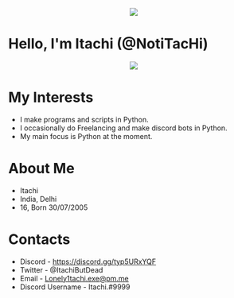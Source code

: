 <p align="center">  
<img src="https://media.discordapp.net/attachments/782612032142835733/900007819187724288/itachi-edotensei.gif">
</p>


# Hello, I'm Itachi (@NotiTacHi)

<p align="center">
<img
src ="https://discord.c99.nl/widget/theme-1/493320149315747840.png"/>
</p>

# My Interests
- I make programs and scripts in Python.
- I occasionally do Freelancing and make discord bots in Python.
- My main focus is Python at the moment.

# About Me
- Itachi
- India, Delhi
- 16, Born 30/07/2005


# Contacts

- Discord - https://discord.gg/typ5URxYQF </br>
- Twitter - @ItachiButDead </br>
- Email - Lonely1tachi.exe@pm.me </br>
- Discord Username - Itachi.#9999
